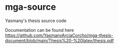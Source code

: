 # mga-source
Yasmany's thesis source code

Documentation can be found here https://github.com/YasmanyArciaCorcho/mga-thesis-document/blob/main/Thesis%20-%20latex/thesis.pdf
